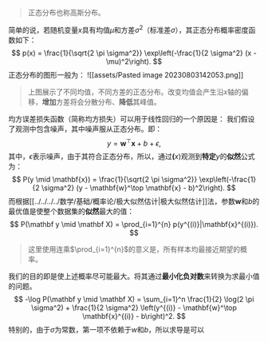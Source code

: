 > 正态分布也称高斯分布。

简单的说，若随机变量$x$具有均值$\mu$和方差$\sigma^2$（标准差$\sigma$），其正态分布概率密度函数如下：
$$
p(x) = \frac{1}{\sqrt{2 \pi \sigma^2}} \exp\left(-\frac{1}{2 \sigma^2} (x - \mu)^2\right).
$$
正态分布的图形一般为：
![[assets/Pasted image 20230803142053.png]]
> 上图展示了不同均值，不同方差的正态分布。改变均值会产生沿$x$轴的偏移，**增加**方差将会分散分布、**降低**其峰值。

均方误差损失函数（简称均方损失）可以用于线性回归的一个原因是： 我们假设了观测中包含噪声，其中噪声服从正态分布。即：
$$
y = \mathbf{w}^\top \mathbf{x} + b + \epsilon,
$$
其中，$\epsilon$表示噪声，由于其符合正态分布，所以，通过$\mathbf(x)$观测到**特定**$y$的**似然**公式为：
$$
P(y \mid \mathbf{x}) = \frac{1}{\sqrt{2 \pi \sigma^2}} \exp\left(-\frac{1}{2 \sigma^2} (y - \mathbf{w}^\top \mathbf{x} - b)^2\right).
$$
而根据[[../../../../数学/基础/概率论/极大似然估计|极大似然估计]]法，参数$\mathbf{w}$和$b$的最优值是使整个数据集的**似然**最大的值：
$$
P(\mathbf y \mid \mathbf X) = \prod_{i=1}^{n} p(y^{(i)}|\mathbf{x}^{(i)}).
$$
> 这里使用连乘$\prod_{i=1}^{n}$的意义是，所有样本均最接近期望的概率。

我们的目的即是使上述概率尽可能最大。将其通过**最小化负对数**来转换为求最小值的问题。
$$
-\log P(\mathbf y \mid \mathbf X) = \sum_{i=1}^n \frac{1}{2} \log(2 \pi \sigma^2) + \frac{1}{2 \sigma^2} \left(y^{(i)} - \mathbf{w}^\top \mathbf{x}^{(i)} - b\right)^2.
$$
特别的，由于$\sigma$为常数，第一项不依赖于$w$和$b$，所以求导是可以